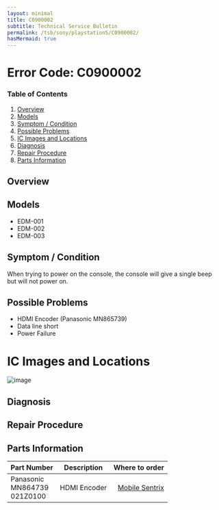 ```yaml
---
layout: minimal
title: C0900002
subtitle: Technical Service Bulletin
permalink: /tsb/sony/playstation5/C0900002/
hasMermaid: true
---
```


# Error Code: C0900002

### Table of Contents
1. [Overview](#overview)
2. [Models](#models)
3. [Symptom / Condition](#symptom--condition)
4. [Possible Problems](#possible-problems)
5. [IC Images and Locations](#ic-images-and-locations)
6. [Diagnosis](#diagnosis)
6. [Repair Procedure](#repair-procedure)
6. [Parts Information](#parts-information)

## Overview

## Models
- EDM-001
- EDM-002
- EDM-003

## Symptom / Condition
When trying to power on the console, the console will give a single beep but will not power on.

## Possible Problems
- HDMI Encoder (Panasonic MN865739)<br>
- Data line short<br>
- Power Failure

# IC Images and Locations
![image](https://github.com/amoamare/amoamare.github.io/assets/15149902/267cbf56-17fa-4222-8bd1-487eeee9f6ad)

## Diagnosis

## Repair Procedure


## Parts Information
| Part Number | Description | Where to order |
| :---         |     :---:      |          ---: |
| Panasonic<br>MN864739<br>021Z0100 | HDMI Encoder     | [Mobile Sentrix](https://www.mobilesentrix.com/hdmi-encoder-video-output-ic-chip-for-playstation-5-panasonic-mn864739)    |
